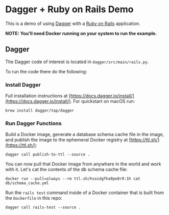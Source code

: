 # Dagger + Ruby on Rails Demo

This is a demo of using [Dagger](https://dagger.io/) with a [Ruby on Rails](https://rubyonrails.org/) application.

**NOTE: You'll need Docker running on your system to run the example.**

## Dagger

The Dagger code of interest is located in `dagger/src/main/rails.py`.

To run the code there do the following:

### Install Dagger

Full installation instructions at [https://docs.dagger.io/install/](https://docs.dagger.io/install/). For quickstart on macOS run:

```
brew install dagger/tap/dagger
```

### Run Dagger Functions

Build a Docker image, generate a database schema cache file in the image, and publish the image to the ephemeral Docker registry at [https://ttl.sh/](https://ttl.sh/):

```
dagger call publish-to-ttl --source .
```

You can now pull that Docker image from anywhere in the world and work with it. Let's cat the contents of the db schema cache file:

```
docker run --pull=always --rm ttl.sh/hsoidgfha9pe8r9:1h cat db/schema_cache.yml
```

Run the `rails test` command inside of a Docker container that is built from the `Dockerfile` in this repo:

```
dagger call rails-test --source .
```
